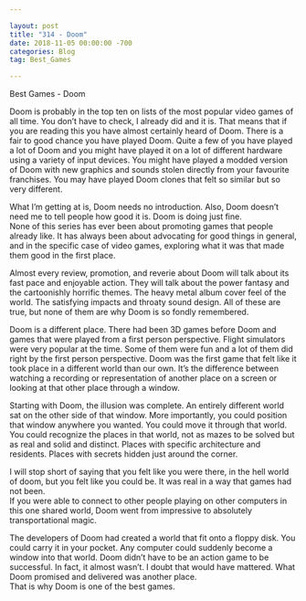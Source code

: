 ```yaml
---

layout: post  
title: "314 - Doom"  
date: 2018-11-05 00:00:00 -700  
categories: Blog  
tag: Best_Games

---
```


Best Games - Doom  
  
Doom is probably in the top ten on lists of the most popular video games of all time. You don’t have to check, I already did and it is. That means that if you are reading this you have almost certainly heard of Doom. There is a fair to good chance you have played Doom. Quite a few of you have played a lot of Doom and you might have played it on a lot of different hardware using a variety of input devices. You might have played a modded version of Doom with new graphics and sounds stolen directly from your favourite franchises. You may have played Doom clones that felt so similar but so very different.   

What I’m getting at is, Doom needs no introduction. Also, Doom doesn’t need me to tell people how good it is. Doom is doing just fine.  
None of this series has ever been about promoting games that people already like. It has always been about advocating for good things in general, and in the specific case of video games, exploring what it was that made them good in the first place.  

Almost every review, promotion, and reverie about Doom will talk about its fast pace and enjoyable action. They will talk about the power fantasy and the cartoonishly horrific themes. The heavy metal album cover feel of the world. The satisfying impacts and throaty sound design. All of these are true, but none of them are why Doom is so fondly remembered.  

Doom is a different place. There had been 3D games before Doom and games that were played from a first person perspective. Flight simulators were very popular at the time. Some of them were fun and a lot of them did right by the first person perspective. Doom was the first game that felt like it took place in a different world than our own. It’s the difference between watching a recording or representation of another place on a screen or looking at that other place through a window.   

Starting with Doom, the illusion was complete. An entirely different world sat on the other side of that window. More importantly, you could position that window anywhere you wanted. You could move it through that world. You could recognize the places in that world, not as mazes to be solved but as real and solid and distinct. Places with specific architecture and residents. Places with secrets hidden just around the corner.  

I will stop short of saying that you felt like you were there, in the hell world of doom, but you felt like you could be. It was real in a way that games had not been.   
If you were able to connect to other people playing on other computers in this one shared world, Doom went from impressive to absolutely transportational magic.   

The developers of Doom had created a world that fit onto a floppy disk. You could carry it in your pocket. Any computer could suddenly become a window into that world. Doom didn’t have to be an action game to be successful. In fact, it almost wasn’t. I doubt that would have mattered. What Doom promised and delivered was another place.   
That is why Doom is one of the best games.  
  
​